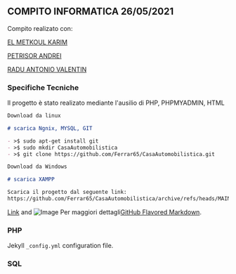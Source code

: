 ## COMPITO INFORMATICA 26/05/2021

Compito realizato con:


[EL METKOUL KARIM](https://github.com/Ferrar65)

[PETRISOR ANDREI](https://github.com/petristolto)

[RADU ANTONIO VALENTIN](https://github.com/zodiacapricorn)


### Specifiche Tecniche

Il progetto è stato realizato mediante l'ausilio di PHP, PHPMYADMIN, HTML

```markdown
Download da linux

# scarica Ngnix, MYSQL, GIT

- >$ sudo apt-get install git
- >$ sudo mkdir CasaAutomobilistica
- >$ git clone https://github.com/Ferrar65/CasaAutomobilistica.git

```

```markdown
Download da Windows

# scarica XAMPP

Scarica il progetto dal seguente link:
https://github.com/Ferrar65/CasaAutomobilistica/archive/refs/heads/MAIN.zip


```

[Link](url) and ![Image](src)
Per maggiori dettagli[GitHub Flavored Markdown](https://guides.github.com/features/mastering-markdown/).

### PHP

 Jekyll `_config.yml` configuration file.

### SQL
